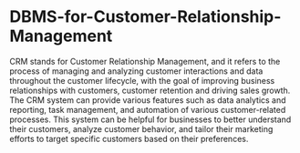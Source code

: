 # DBMS-for-Customer-Relationship-Management
CRM stands for Customer Relationship Management, and it refers to the process of managing and analyzing customer interactions and data throughout the customer lifecycle, with the goal of improving business relationships with customers, customer retention and driving sales growth.
The CRM system can provide various features such as data analytics and reporting, task management, and automation of various customer-related processes. This system can be helpful for businesses to better understand their customers, analyze customer behavior, and tailor their marketing efforts to target specific customers based on their preferences.
